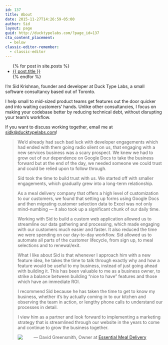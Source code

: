 ```yaml
---
id: 137
title: About
date: 2015-11-27T14:26:59-05:00
author: Sid
layout: page
guid: http://ducktypelabs.com/?page_id=137
cta_content_placement:
  - below
classic-editor-remember:
  - classic-editor
---
```


<ul>
  {% for post in site.posts %}
    <li>
      <a href="{{ post.url }}">{{ post.title }}</a>
    </li>
  {% endfor %}
</ul>

I&#8217;m Sid Krishnan, founder and developer at Duck Type Labs, a small software consultancy based out of Toronto.

I help small to mid-sized product teams get features out the door quicker and into waiting customers&#8217; hands. Unlike other consultancies, I focus on making your codebase better by reducing technical debt, without disrupting your team&#8217;s workflow.

If you want to discuss working together, email me at [&#x73;&#x69;&#100;&#107;&#x40;&#x64;&#117;&#99;&#x6b;&#x74;&#121;&#112;&#x65;&#x6c;&#97;&#98;&#x73;&#x2e;&#99;&#111;&#x6d;](&#x6d;&#97;&#105;&#x6c;&#x74;&#111;&#58;&#x73;&#x69;&#100;&#107;&#x40;&#x64;&#117;&#99;&#x6b;&#x74;&#121;&#112;&#x65;&#x6c;&#97;&#98;&#x73;&#x2e;&#99;&#111;&#x6d;)!

> We’d already had such bad luck with developer engagements which had ended with them going radio silent on us, that engaging with a new services business was a scary prospect. We knew we had to grow out of our dependence on Google Docs to take the business forward but at the end of the day, we needed someone we could trust and could be relied upon to follow through.
> 
> Sid took the time to build trust with us. We started off with smaller engagements, which gradually grew into a long-term relationship.
> 
> As a meal delivery company that offers a high level of customization to our customers, we found that setting up forms using Google Docs and then migrating customer selection data to Excel was not only mind-numbing &#8212; it also took up a significant chunk of our daily time.
> 
> Working with Sid to build a custom web application allowed us to streamline our data gathering and processing, which made engaging with our customers much easier and faster. It also reduced the time we were spending on our day-to-day workflow. Sid allowed us to automate all parts of the customer lifecycle, from sign up, to meal selections and to renewal/exit.
> 
> What I like about Sid is that whenever I approach him with a new feature idea, he takes the time to talk through exactly why and how a feature would be useful to my business, instead of just going ahead with building it. This has been valuable to me as a business owner, to strike a balance between building “nice to have” features and those which have an immediate ROI.
> 
> I recommend Sid because he has taken the time to get to know my business, whether it’s by actually coming in to our kitchen and observing the team in action, or lengthy phone calls to understand our processes in detail.
> 
> I view him as a partner and look forward to implementing a marketing strategy that is streamlined through our website in the years to come and continue to grow the business together.
> 
><img src="http://ducktypelabs.com/wp-content/uploads/2016/07/chef.jpg" style="float:left; margin-right:35px;" /> — David Greensmith, Owner at [Essential Meal Delivery](http://www.essentialmealdelivery.com)
